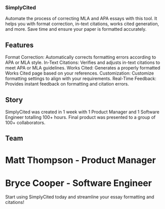 ### SimplyCited
Automate the process of correcting MLA and APA essays with this tool. It helps you with format correction, in-text citations, works cited generation, and more. Save time and ensure your paper is formatted accurately.

## Features
Format Correction: Automatically corrects formatting errors according to APA or MLA style.
In-Text Citations: Verifies and adjusts in-text citations to meet APA or MLA guidelines.
Works Cited: Generates a properly formatted Works Cited page based on your references.
Customization: Customize formatting settings to align with your requirements.
Real-Time Feedback: Provides instant feedback on formatting and citation errors.

## Story
SimplyCited was created in 1 week with 1 Product Manager and 1 Software Engineer totalling 100+ hours. Final product was presented to a group of 100+ collaborators.

## Team
# Matt Thompson - Product Manager
# Bryce Cooper - Software Engineer

Start using SimplyCited today and streamline your essay formatting and citations!
